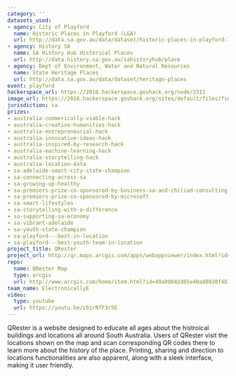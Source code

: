 ```yaml
---
category: ''
datasets_used:
- agency: City of Playford
  name: Historic Places in Playford (LGA)
  url: http://data.sa.gov.au/data/dataset/historic-places-in-playford-lga
- agency: History SA
  name: SA History Hub Historical Places
  url: http://data.history.sa.gov.au/sahistoryhub/place
- agency: Dept of Environment, Water and Natural Resources
  name: State Heritage Places
  url: http://data.sa.gov.au/data/dataset/heritage-places
event: playford
hackerspace_url: https://2016.hackerspace.govhack.org/node/2311
image_url: https://2016.hackerspace.govhack.org/sites/default/files/field/image/QR.png
jurisdiction: sa
prizes:
- australia-commerically-viable-hack
- australia-creative-humanities-hack
- australia-entrepreneurial-hack
- australia-innovative-ideas-hack
- australia-inspired-by-research-hack
- australia-machine-learning-hack
- australia-storytelling-hack
- australia-location-data
- sa-adelaide-smart-city-state-champion
- sa-connecting-across-sa
- sa-growing-up-healthy
- sa-premiers-prize-co-sponsored-by-business-sa-and-chiliad-consulting
- sa-premiers-prize-co-sponsored-by-microsoft
- sa-smart-lifestyles
- sa-storytelling-with-a-difference
- sa-supporting-sa-economy
- sa-vibrant-adelaide
- sa-youth-state-champion
- sa-playford---best-in-location
- sa-playford---best-youth-team-in-location
project_title: QRester
project_url: http://qr.maps.arcgis.com/apps/webappviewer/index.html?id=10579c60e1d04740b7f6c2f64771fbe5
repo:
  name: QRester Map
  type: arcgis
  url: http://www.arcgis.com/home/item.html?id=49a08042d65e40a88838f4b16d74a0bb
team_name: ElectronicallyE
video:
  type: youtube
  url: https://youtu.be/cb1rNfF3r5E
---
```


QRester is a website designed to educate all ages about the histroical buildings and locations all around South Australia. Users of QRester visit the locations shown on the map and scan corresponding QR codes there to learn more about the history of the place. Printing, sharing and direction to locations functionalities are also apparent, along with a sleek interface, making it user friendly.
